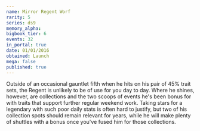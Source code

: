 ```yaml
---
name: Mirror Regent Worf
rarity: 5
series: ds9
memory_alpha:
bigbook_tier: 6
events: 32
in_portal: true
date: 01/01/2016
obtained: Launch
mega: false
published: true
---
```


Outside of an occasional gauntlet fifth when he hits on his pair of 45% trait sets, the Regent is unlikely to be of use for you day to day. Where he shines, however, are collections and the two scoops of events he's been bonus for with traits that support further regular weekend work. Taking stars for a legendary with such poor daily stats is often hard to justify, but two of his collection spots should remain relevant for years, while he will make plenty of shuttles with a bonus once you've fused him for those collections.
